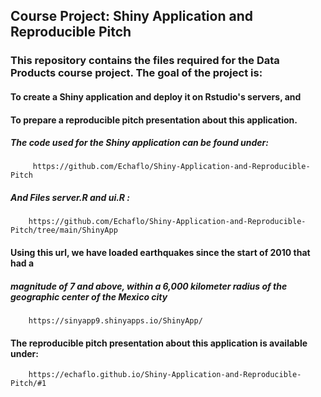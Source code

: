 ## Course Project: Shiny Application and Reproducible Pitch


### This repository contains the files required for the Data Products course project. The goal of the project is:


#### To create a Shiny application and deploy it on Rstudio's servers, and

#### To prepare a reproducible pitch presentation about this application.

##### The code used for the Shiny application can be found under:
         https://github.com/Echaflo/Shiny-Application-and-Reproducible-Pitch
       
##### And Files server.R and ui.R :
        https://github.com/Echaflo/Shiny-Application-and-Reproducible-Pitch/tree/main/ShinyApp

#### Using this url, we have loaded earthquakes since the start of 2010 that had a 
##### magnitude of 7 and above, within a 6,000 kilometer radius of the geographic center of the Mexico city 
        https://sinyapp9.shinyapps.io/ShinyApp/

#### The reproducible pitch presentation about this application is available under:
        https://echaflo.github.io/Shiny-Application-and-Reproducible-Pitch/#1
    

